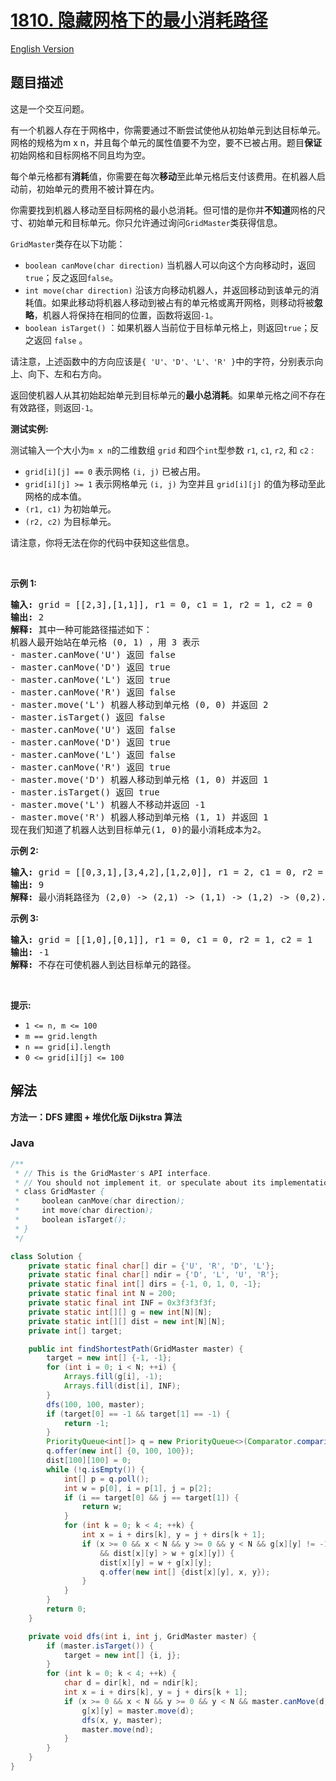 # [1810. 隐藏网格下的最小消耗路径](https://leetcode.cn/problems/minimum-path-cost-in-a-hidden-grid)

[English Version](/solution/1800-1899/1810.Minimum%20Path%20Cost%20in%20a%20Hidden%20Grid/README_EN.md)

## 题目描述

<!-- 这里写题目描述 -->

<p>这是一个交互问题。</p>

<p>有一个机器人存在于网格中，你需要通过不断尝试使他从初始单元到达目标单元。网格的规格为m x n，并且每个单元的属性值要不为空，要不已被占用。题目<strong>保证</strong>初始网格和目标网格不同且均为空。</p>

<p>每个单元格都有<b>消耗</b>值，你需要在每次<strong>移动</strong>至此单元格后支付该费用。在机器人启动前，初始单元的费用不被计算在内。</p>

<p>你需要找到机器人移动至目标网格的最小总消耗。但可惜的是你并<strong>不知道</strong>网格的尺寸、初始单元和目标单元。你只允许通过询问<code>GridMaster</code>类获得信息。</p>

<p><code>GridMaster</code>类存在以下功能：</p>

<ul>
	<li><code>boolean canMove(char direction)</code> 当机器人可以向这个方向移动时，返回<code>true</code>；反之返回<code>false</code>。</li>
	<li><code>int move(char direction)</code> 沿该方向移动机器人，并返回移动到该单元的消耗值。如果此移动将机器人移动到被占有的单元格或离开网格，则移动将被<strong>忽略</strong>，机器人将保持在相同的位置，函数将返回<code>-1</code>。</li>
	<li><code>boolean isTarget()</code> ：如果机器人当前位于目标单元格上，则返回<code>true</code>；<span style="">反之返回</span> <code>false</code> 。</li>
</ul>

<p>请注意，上述函数中的方向应该是<code>{ 'U'、'D'、'L'、'R' }</code>中的字符，分别表示向上、向下、左和右方向。</p>

<p>返回使机器人从其初始起始单元到目标单元的<strong>最小总消耗</strong>。如果单元格之间不存在有效路径，则返回<code>-1</code>。</p>

<p><strong>测试实例:</strong></p>

<p>测试输入一个大小为<code>m x n</code>的二维数组 <code>grid</code> 和四个<code>int</code>型参数 <code>r1</code>, <code>c1</code>, <code>r2</code>, 和 <code><font face="monospace">c2</font></code> :</p>

<ul>
	<li><code>grid[i][j] == 0</code> 表示网格 <code>(i, j)</code> 已被占用。</li>
	<li><code>grid[i][j] >= 1</code> 表示网格单元 <code>(i, j)</code> 为空并且 <code>grid[i][j]</code> 的值为移动至此网格的成本值。</li>
	<li><code>(r1, c1)</code> 为初始单元。</li>
	<li><code>(r2, c2)</code> 为目标单元。</li>
</ul>

<p>请注意，你将无法在你的代码中获知这些信息。</p>

<p> </p>

<p><strong>示例 1:</strong></p>

<pre>
<strong>输入:</strong> grid = [[2,3],[1,1]], r1 = 0, c1 = 1, r2 = 1, c2 = 0
<strong>输出:</strong> 2
<strong>解释:</strong> 其中一种可能路径描述如下：
机器人最开始站在单元格 (0, 1) ，用 3 表示
- master.canMove('U') 返回 false
- master.canMove('D') 返回 true
- master.canMove('L') 返回 true
- master.canMove('R') 返回 false
- master.move('L') 机器人移动到单元格 (0, 0) 并返回 2
- master.isTarget() 返回 false
- master.canMove('U') 返回 false
- master.canMove('D') 返回 true
- master.canMove('L') 返回 false
- master.canMove('R') 返回 true
- master.move('D') 机器人移动到单元格 (1, 0) 并返回 1
- master.isTarget() 返回 true
- master.move('L') 机器人不移动并返回 -1
- master.move('R') 机器人移动到单元格 (1, 1) 并返回 1
现在我们知道了机器人达到目标单元(1, 0)的最小消耗成本为2。 </pre>

<p><strong>示例 2:</strong></p>

<pre>
<strong>输入:</strong> grid = [[0,3,1],[3,4,2],[1,2,0]], r1 = 2, c1 = 0, r2 = 0, c2 = 2
<strong>输出:</strong> 9
<strong>解释:</strong> 最小消耗路径为 (2,0) -> (2,1) -> (1,1) -> (1,2) -> (0,2).
</pre>

<p><strong>示例 3:</strong></p>

<pre>
<strong>输入:</strong> grid = [[1,0],[0,1]], r1 = 0, c1 = 0, r2 = 1, c2 = 1
<strong>输出:</strong> -1
<strong>解释:</strong> 不存在可使机器人到达目标单元的路径。
</pre>

<p> </p>

<p><strong>提示:</strong></p>

<ul>
	<li><code>1 <= n, m <= 100</code></li>
	<li><code>m == grid.length</code></li>
	<li><code>n == grid[i].length</code></li>
	<li><code>0 <= grid[i][j] <= 100</code></li>
</ul>

## 解法

**方法一：DFS 建图 + 堆优化版 Dijkstra 算法**

### **Java**

```java
/**
 * // This is the GridMaster's API interface.
 * // You should not implement it, or speculate about its implementation
 * class GridMaster {
 *     boolean canMove(char direction);
 *     int move(char direction);
 *     boolean isTarget();
 * }
 */

class Solution {
    private static final char[] dir = {'U', 'R', 'D', 'L'};
    private static final char[] ndir = {'D', 'L', 'U', 'R'};
    private static final int[] dirs = {-1, 0, 1, 0, -1};
    private static final int N = 200;
    private static final int INF = 0x3f3f3f3f;
    private static int[][] g = new int[N][N];
    private static int[][] dist = new int[N][N];
    private int[] target;

    public int findShortestPath(GridMaster master) {
        target = new int[] {-1, -1};
        for (int i = 0; i < N; ++i) {
            Arrays.fill(g[i], -1);
            Arrays.fill(dist[i], INF);
        }
        dfs(100, 100, master);
        if (target[0] == -1 && target[1] == -1) {
            return -1;
        }
        PriorityQueue<int[]> q = new PriorityQueue<>(Comparator.comparingInt(a -> a[0]));
        q.offer(new int[] {0, 100, 100});
        dist[100][100] = 0;
        while (!q.isEmpty()) {
            int[] p = q.poll();
            int w = p[0], i = p[1], j = p[2];
            if (i == target[0] && j == target[1]) {
                return w;
            }
            for (int k = 0; k < 4; ++k) {
                int x = i + dirs[k], y = j + dirs[k + 1];
                if (x >= 0 && x < N && y >= 0 && y < N && g[x][y] != -1
                    && dist[x][y] > w + g[x][y]) {
                    dist[x][y] = w + g[x][y];
                    q.offer(new int[] {dist[x][y], x, y});
                }
            }
        }
        return 0;
    }

    private void dfs(int i, int j, GridMaster master) {
        if (master.isTarget()) {
            target = new int[] {i, j};
        }
        for (int k = 0; k < 4; ++k) {
            char d = dir[k], nd = ndir[k];
            int x = i + dirs[k], y = j + dirs[k + 1];
            if (x >= 0 && x < N && y >= 0 && y < N && master.canMove(d) && g[x][y] == -1) {
                g[x][y] = master.move(d);
                dfs(x, y, master);
                master.move(nd);
            }
        }
    }
}
```
